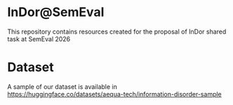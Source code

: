 # InDor@SemEval
This repository contains resources created for the proposal of InDor shared task at SemEval 2026

# Dataset
A sample of our dataset is available in https://huggingface.co/datasets/aequa-tech/information-disorder-sample

